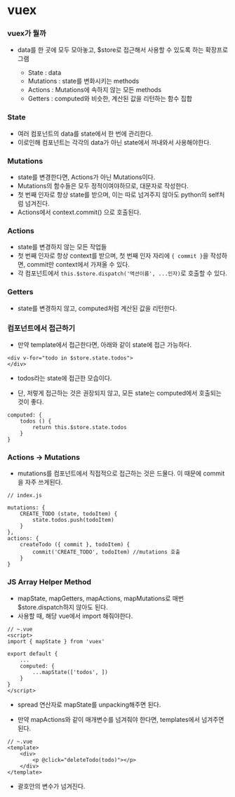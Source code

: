 # vuex

### vuex가 뭘까

- data를 한 곳에 모두 모아놓고, $store로 접근해서 사용할 수 있도록 하는 확장프로그램

  - State : data
  - Mutations : state를 변화시키는 methods
  - Actions : Mutations에 속하지 않는 모든 methods
  - Getters : computed와 비슷한, 계산된 값을 리턴하는 함수 집합

  

### State

- 여러 컴포넌트의 data를 state에서 한 번에 관리한다.
- 이로인해 컴포넌트는 각각의 data가 아닌 state에서 꺼내와서 사용해야한다.



### Mutations

- state를 변경한다면, Actions가 아닌 Mutations이다.
- Mutations의 함수들은 모두 정적이여야하므로, 대문자로 작성한다.
- 첫 번째 인자로 항상 state를 받으며, 이는 따로 넘겨주지 않아도 python의 self처럼 넘겨진다.
- Actions에서 context.commit() 으로 호출된다.



### Actions

- state를 변경하지 않는 모든 작업들
- 첫 번째 인자로 항상 context를 받으며, 첫 번째 인자 자리에 `{ commit }`을 작성하면,  commit만 context에서 가져올 수 있다.
- 각 컴포넌트에서 `this.$store.dispatch('액션이름', ...인자)`로 호출할 수 있다.



### Getters

- state를 변경하지 않고, computed처럼 계산된 값을 리턴한다.



### 컴포넌트에서 접근하기

- 만약 template에서 접근한다면, 아래와 같이 state에 접근 가능하다.

```vue
<div v-for="todo in $store.state.todos">
</div>
```

- todos라는 state에 접근한 모습이다.

- 단, 저렇게 접근하는 것은 권장되지 않고, 모든 state는 computed에서 호출되는 것이 좋다.

```vue
computed: {
	todos () {
		return this.$store.state.todos
	}
}
```



### Actions -> Mutations

- mutations를 컴포넌트에서 직접적으로 접근하는 것은 드물다. 이 때문에 commit을 자주 쓰게된다.

```vue
// index.js

mutations: {
	CREATE_TODO (state, todoItem) {
		state.todos.push(todoItem)
	}
},
actions: {
	createTodo ({ commit }, todoItem) {
		commit('CREATE_TODO', todoItem)	//mutations 호출
	}
}
```



### JS Array Helper Method

- mapState, mapGetters, mapActions, mapMutations로 매번 $store.dispatch하지 않아도 된다.
- 사용할 때, 해당 vue에서 import 해줘야한다.

```vue
// ~.vue
<script>
import { mapState } from 'vuex'
    
export default {
    ...
    computed: {
        ...mapState(['todos', ])
    }
}
</script>
```

- spread 연산자로 mapState를 unpacking해주면 된다.

- 만약 mapActions와 같이 매개변수를 넘겨줘야 한다면, templates에서 넘겨주면 된다.

```vue
// ~.vue
<template>
	<div>
        <p @click="deleteTodo(todo)"></p>
    </div>
</template>
```

- 괄호안의 변수가 넘겨진다.
